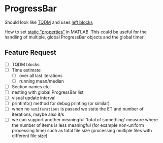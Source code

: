 ProgressBar
=======================

Should look like [TQDM](https://github.com/tqdm/tqdm) and uses [left blocks](http://www.w3schools.com/charsets/ref_utf_block.asp)

How to set [static "properties"](http://stackoverflow.com/a/14571266) in MATLAB. This could be useful for the handling of multiple, global ProgressBar objects and the global timer.


Feature Request
----------------------

- [ ] TQDM blocks
- [ ] Time estimate
    - [ ] over all last iterations
    - [ ] running mean/median
- [ ] Section names etc.
- [ ] nesting with global ProgressBar list
- [ ] visual update interval
- [ ] printInfo() method for debug printing (or similar)
- [ ] when no `numIterations` is passed we state the ET and number of iterations, maybe also it/s
- [ ] we can support another meaningful 'total of something' measure where the number of items is less meaningful (for example non-uniform processing time) such as total file size (processing multiple files with different file size)
